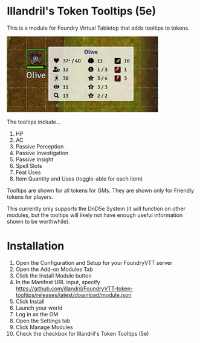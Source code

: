 # Illandril's Token Tooltips (5e)

This is a module for Foundry Virtual Tabletop that adds tooltips to tokens.

![Screenshot showing tooltips for Clarity](/screenshots/example-b.png?raw=true)

The tooltips include...
1. HP
1. AC
1. Passive Perception
1. Passive Investigation
1. Passive Insight
1. Spell Slots
1. Feat Uses
1. Item Quantity and Uses (toggle-able for each item)

Tooltips are shown for all tokens for GMs. They are shown only for Friendly tokens for players.

This currently only supports the DnD5e System (it will function on other modules, but the tooltips will likely not have enough useful information shown to be worthwhile).

# Installation
1. Open the Configuration and Setup for your FoundryVTT server
1. Open the Add-on Modules Tab
1. Click the Install Module button
1. In the Manifest URL input, specify https://github.com/illandril/FoundryVTT-token-tooltips/releases/latest/download/module.json
1. Click Install
1. Launch your world
1. Log in as the GM
1. Open the Settings tab
1. Click Manage Modules
1. Check the checkbox for Illandril's Token Tooltips (5e)
